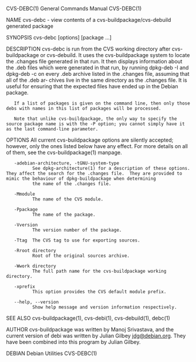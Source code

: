 CVS-DEBC(1)                                                                              General Commands Manual                                                                              CVS-DEBC(1)

NAME
       cvs-debc - view contents of a cvs-buildpackage/cvs-debuild generated package

SYNOPSIS
       cvs-debc [options] [package ...]

DESCRIPTION
       cvs-debc  is  run  from the CVS working directory after cvs-buildpackage or cvs-debuild.  It uses the cvs-buildpackage system to locate the .changes file generated in that run.  It then displays
       information about the .deb files which were generated in that run, by running dpkg-deb -I and dpkg-deb -c on every .deb archive listed in the .changes file, assuming that all  of  the  .deb  ar‐
       chives live in the same directory as the .changes file.  It is useful for ensuring that the expected files have ended up in the Debian package.

       If a list of packages is given on the command line, then only those debs with names in this list of packages will be processed.

       Note that unlike cvs-buildpackage, the only way to specify the source package name is with the -P option; you cannot simply have it as the last command-line parameter.

OPTIONS
       All current cvs-buildpackage options are silently accepted; however, only the ones listed below have any effect.  For more details on all of them, see the cvs-buildpackage(1) manpage.

       -adebian-architecture, -tGNU-system-type
              See dpkg-architecture(1) for a description of these options.  They affect the search for the .changes file.  They are provided to mimic the behaviour of dpkg-buildpackage when determining
              the name of the .changes file.

       -Mmodule
              The name of the CVS module.

       -Ppackage
              The name of the package.

       -Vversion
              The version number of the package.

       -Ttag  The CVS tag to use for exporting sources.

       -Rroot directory
              Root of the original sources archive.

       -Wwork directory
              The full path name for the cvs-buildpackage working directory.

       -xprefix
              This option provides the CVS default module prefix.

       --help, --version
              Show help message and version information respectively.

SEE ALSO
       cvs-buildpackage(1), cvs-debi(1), cvs-debuild(1), debc(1)

AUTHOR
       cvs-buildpackage was written by Manoj Srivastava, and the current version of debi was written by Julian Gilbey <jdg@debian.org>.  They have been combined into this program by Julian Gilbey.

DEBIAN                                                                                       Debian Utilities                                                                                 CVS-DEBC(1)
